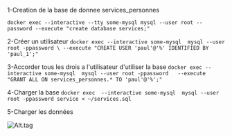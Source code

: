 
1-Creation de la base de donnee services_personnes

```docker exec --interactive --tty some-mysql mysql --user root --password --execute "create database services;"```

2-Créer un utilisateur
```docker exec --interactive some-mysql  mysql --user root -ppassword \ --execute "CREATE USER 'paul'@'%' IDENTIFIED BY 'paul_1';" ```

3-Accorder tous les drois a l'utilisateur d'utiliser la base 
   ```docker exec --interactive some-mysql  mysql --user root -ppassword   --execute "GRANT ALL ON services_personnes.* TO 'paul'@'%';"```
   
4-Charger la base
```docker exec  --interactive some-mysql  mysql --user root -ppassword service < ~/services.sql ```

5-Charger les données
 
![Alt.tag](service.png)
